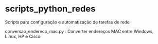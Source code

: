 # scripts_python_redes

Scripts para configuração e automatização de tarefas de rede

conversao_endereco_mac.py : Converter endereços MAC entre Windows, Linux, HP e Cisco
